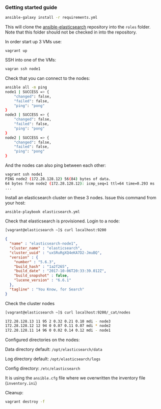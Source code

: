 ### Getting started guide

```bash
ansible-galaxy install -r requirements.yml
```

This will clone the [ansible-elasticsearch](https://github.com/elastic/ansible-elasticsearch) repository into the `roles` folder. Note that this folder should not be checked in into the repository.

In order start up 3 VMs use:

```
vagrant up
```

SSH into one of the VMs:

```bash
vagran ssh node1
```

Check that you can connect to the nodes:

```bash
ansible all -m ping
node1 | SUCCESS => {
    "changed": false,
    "failed": false,
    "ping": "pong"
}
node3 | SUCCESS => {
    "changed": false,
    "failed": false,
    "ping": "pong"
}
node2 | SUCCESS => {
    "changed": false,
    "failed": false,
    "ping": "pong"
}
```

And the nodes can also ping between each other:

```bash
vagrant ssh node1
PING node2 (172.28.128.12) 56(84) bytes of data.
64 bytes from node2 (172.28.128.12): icmp_seq=1 ttl=64 time=0.293 ms
...
```

Install an elasticsearch cluster on these 3 nodes. Issue this command from your host:

```bash
ansible-playbook elasticsearch.yml
```

Check that elasticsearch is provisioned. Login to a node:

```bash
[vagrant@elasticsearch ~]$ curl localhost:9200
```

```json
{
  "name" : "elasticsearch-node1",
  "cluster_name" : "elasticsearch",
  "cluster_uuid" : "uxSRuRgXQ4eKA7D2-JmuBQ",
  "version" : {
    "number" : "5.6.3",
    "build_hash" : "1a2f265",
    "build_date" : "2017-10-06T20:33:39.012Z",
    "build_snapshot" : false,
    "lucene_version" : "6.6.1"
  },
  "tagline" : "You Know, for Search"
}
```

Check the cluster nodes
```bash
[vagrant@elasticsearch ~]$ curl localhost:9200/_cat/nodes

172.28.128.13 11 95 2 0.32 0.21 0.10 mdi - node3
172.28.128.12 12 94 0 0.07 0.11 0.07 mdi * node2
172.28.128.11 14 96 0 0.02 0.14 0.12 mdi - node1
```

Configured directories on the nodes:

Data directory default: `/opt/elasticsearch/data`

Log directory default: `/opt/elasticsearch/logs`

Config directory: `/etc/elasticsearch`


It is using the `ansible.cfg` file where we overwritten the inventory file (`inventory.ini`)

Cleanup:

```bash
vagrant destroy -f
```